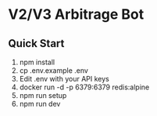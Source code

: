 # V2/V3 Arbitrage Bot

## Quick Start
1. npm install
2. cp .env.example .env  
3. Edit .env with your API keys
4. docker run -d -p 6379:6379 redis:alpine
5. npm run setup
6. npm run dev

